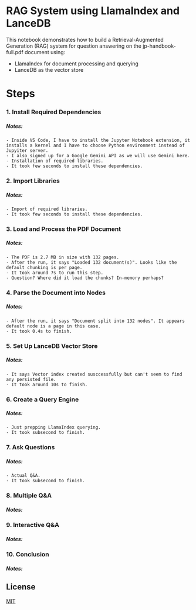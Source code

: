 # RAG System using LlamaIndex and LanceDB
This notebook demonstrates how to build a Retrieval-Augmented Generation (RAG) system for question answering on the jp-handbook-full.pdf document using:

- LlamaIndex for document processing and querying
- LanceDB as the vector store

# Steps 

### 1. Install Required Dependencies
##### Notes:
    - Inside VS Code, I have to install the Jupyter Notebook extension, it installs a kernel and I have to choose Python environment instead of Jupyiter server.
    - I also signed up for a Google Gemini API as we will use Gemini here.
    - Installation of required libraries. 
    - It took few seconds to install these dependencies.

### 2. Import Libraries
##### Notes:
    - Import of required libraries. 
    - It took few seconds to install these dependencies.

### 3. Load and Process the PDF Document
##### Notes:
    - The PDF is 2.7 MB in size with 132 pages.
    - After the run, it says "Loaded 132 document(s)". Looks like the default chunking is per page. 
    - It took around 7s to run this step. 
    - Question? Where did it load the chunks? In-memory perhaps?

### 4. Parse the Document into Nodes
##### Notes:
    - After the run, it says "Document split into 132 nodes". It appears default node is a page in this case. 
    - It took 0.4s to finish. 

### 5. Set Up LanceDB Vector Store
##### Notes:
    - It says Vector index created susccessfully but can't seem to find any persisted file.
    - It took around 10s to finish. 
    
### 6. Create a Query Engine
##### Notes:
    - Just prepping LlamaIndex querying.
    - It took subsecond to finish.
    
### 7. Ask Questions
##### Notes:
    - Actual Q&A.
    - It took subsecond to finish.

### 8. Multiple Q&A
##### Notes:

### 9. Interactive Q&A
##### Notes:

### 10. Conclusion
##### Notes:

## License

[MIT](https://choosealicense.com/licenses/mit/)
